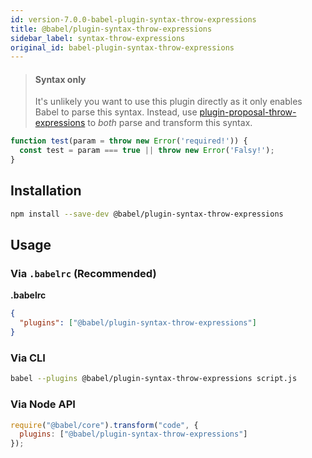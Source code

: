 ```yaml
---
id: version-7.0.0-babel-plugin-syntax-throw-expressions
title: @babel/plugin-syntax-throw-expressions
sidebar_label: syntax-throw-expressions
original_id: babel-plugin-syntax-throw-expressions
---
```


> #### Syntax only
>
> It's unlikely you want to use this plugin directly as it only enables Babel to parse this syntax. Instead, use [plugin-proposal-throw-expressions](plugin-proposal-throw-expressions.md) to _both_ parse and transform this syntax.

```js
function test(param = throw new Error('required!')) {
  const test = param === true || throw new Error('Falsy!');
}
```


## Installation

```sh
npm install --save-dev @babel/plugin-syntax-throw-expressions
```

## Usage

### Via `.babelrc` (Recommended)

**.babelrc**

```json
{
  "plugins": ["@babel/plugin-syntax-throw-expressions"]
}
```

### Via CLI

```sh
babel --plugins @babel/plugin-syntax-throw-expressions script.js
```

### Via Node API

```javascript
require("@babel/core").transform("code", {
  plugins: ["@babel/plugin-syntax-throw-expressions"]
});
```

